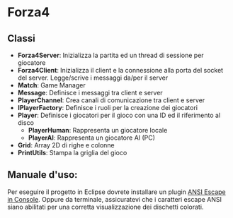 # Forza4

## Classi

* **Forza4Server**: Inizializza la partita ed un thread di sessione per giocatore
* **Forza4Client**: Inizializza il client e la connessione alla porta del socket del server. Legge/scrive i messaggi da/per il server
* **Match**: Game Manager
* **Message**: Definisce i messaggi tra client e server
* **PlayerChannel**: Crea canali di comunicazione tra client e server
* **IPlayerFactory**: Definisce i ruoli per la creazione dei giocatori
* **Player**: Definisce i giocatori per il gioco con una ID ed il riferimento al disco
	- **PlayerHuman**: Rappresenta un giocatore locale
	- **PlayerAI**: Rappresenta un giocatore AI (PC)
* **Grid**: Array 2D di righe e colonne
* **PrintUtils**: Stampa la griglia del gioco

## Manuale d'uso:

Per eseguire il progetto in Eclipse dovrete installare un plugin [ANSI Escape in Console](https://marketplace.eclipse.org/content/ansi-escape-console).
Oppure da terminale, assicuratevi che i caratteri escape ANSI siano abilitati per una corretta visualizzazione dei dischetti colorati.